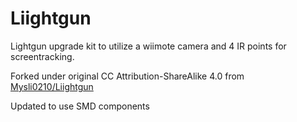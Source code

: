 # Liightgun
Lightgun upgrade kit to utilize a wiimote camera and 4 IR points for screentracking.

Forked under original CC Attribution-ShareAlike 4.0 from [Mysli0210/Liightgun](https://github.com/Mysli0210/Liightgun)

Updated to use SMD components
